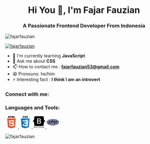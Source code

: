 <!-- ### Hi there 👋 -->

<h1 align="center">
Hi You 👋, I'm Fajar Fauzian</h1>
<h3 align="center">A Passionate Frontend Developer From Indonesia</h3>

<p align="left"> <img src="https://komarev.com/ghpvc/?username=muhamadrizkihasan&label=Profile%20views&color=0e75b6&style=flat" alt="fajarfauzian" /> </p>

<p align="left"> <a href="https://github.com/ryo-ma/github-profile-trophy"><img src="https://github-profile-trophy.vercel.app/?username=fajarfauzian" alt="fajarfauzian" /></a> </p>

- 🌱 I'm currently learning **JavaScript**
- 💬 Ask me about **CSS**
- 📫 How to contact me : **fajarfauzian53@gmail.com**
- 😄 Pronouns: he/him
- ⚡ Interesting fact : **I think I am an introvert**

<h3 align="left">Connect with me:</h3>
<p align="left">
</p>

<h3 align="left">Languages and Tools:</h3>
<p align="left"> <a href="https://www.w3.org/html/" target="_blank" rel="noreferrer"> <img src="https://raw.githubusercontent.com/devicons/devicon/master/icons/html5/html5-original-wordmark.svg" alt="html5" width="40" height="40"/> </a> <a href="https://www.w3schools.com/css/" target="_blank" rel="noreferrer"> <img src="https://raw.githubusercontent.com/devicons/devicon/master/icons/css3/css3-original-wordmark.svg" alt="css3" width="40" height="40"/> </a> </a>  <a href="https://getbootstrap.com" target="_blank" rel="noreferrer"> <img src="https://raw.githubusercontent.com/devicons/devicon/master/icons/bootstrap/bootstrap-plain-wordmark.svg" alt="bootstrap" width="40" height="40"/> </a> <a href="https://www.php.net" target="_blank" rel="noreferrer"> <img src="https://raw.githubusercontent.com/devicons/devicon/master/icons/php/php-original.svg" alt="php" width="40" height="40"/> </a> </a></p>

   <p>
      <img
        align="left"
        src="https://github-readme-stats.vercel.app/api/top-langs?username=fajarfauzian&show_icons=true&locale=en&layout=compact"
        alt="fajarfauzian"
      />
    </p>
